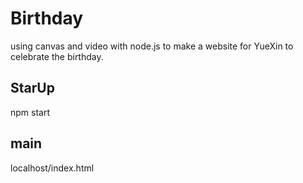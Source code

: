 # Birthday
using canvas and video with node.js to make a website for YueXin to celebrate the birthday.

## StarUp
npm start

## main
localhost/index.html
